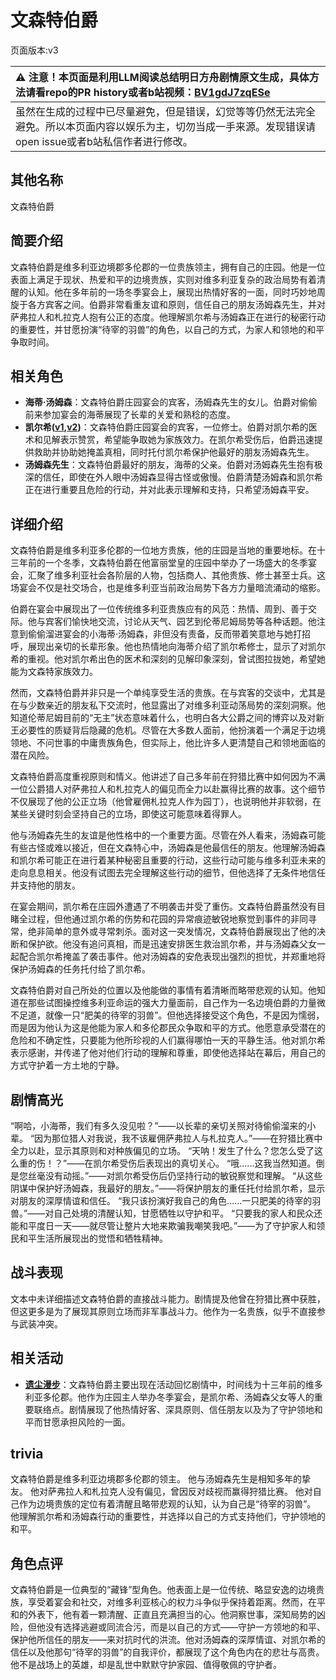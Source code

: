 # 文森特伯爵
页面版本:v3
 

| :warning: 注意！本页面是利用LLM阅读总结明日方舟剧情原文生成，具体方法请看repo的PR history或者b站视频：[BV1gdJ7zqESe](https://www.bilibili.com/video/BV1gdJ7zqESe/)         |
|:----------------------------|
| 虽然在生成的过程中已尽量避免，但是错误，幻觉等等仍然无法完全避免。所以本页面内容以娱乐为主，切勿当成一手来源。发现错误请open issue或者b站私信作者进行修改。|



## 其他名称
文森特伯爵
## 简要介绍
文森特伯爵是维多利亚边境郡多伦郡的一位贵族领主，拥有自己的庄园。他是一位表面上满足于现状、热爱和平的边境贵族，实则对维多利亚复杂的政治局势有着清醒的认知。他在多年前的一场冬季宴会上，展现出热情好客的一面，同时巧妙地周旋于各方宾客之间。伯爵非常看重友谊和原则，信任自己的朋友汤姆森先生，并对萨弗拉人和札拉克人抱有公正的态度。他理解凯尔希与汤姆森正在进行的秘密行动的重要性，并甘愿扮演“待宰的羽兽”的角色，以自己的方式，为家人和领地的和平争取时间。
## 相关角色
-   **海蒂·汤姆森**：文森特伯爵庄园宴会的宾客，汤姆森先生的女儿。伯爵对偷偷前来参加宴会的海蒂展现了长辈的关爱和熟稔的态度。
-   **凯尔希([v1](../chars/char_003_kalts.md),[v2](char_003_kalts.md))**：文森特伯爵庄园宴会的宾客，一位修士。伯爵对凯尔希的医术和见解表示赞赏，希望能争取她为家族效力。在凯尔希受伤后，伯爵迅速提供救助并协助她掩盖真相，同时托付凯尔希保护他最好的朋友汤姆森先生。
-   **汤姆森先生**：文森特伯爵最好的朋友，海蒂的父亲。伯爵对汤姆森先生抱有极深的信任，即使在外人眼中汤姆森显得古怪或傲慢。伯爵清楚汤姆森和凯尔希正在进行重要且危险的行动，并对此表示理解和支持，只希望汤姆森平安。
## 详细介绍
文森特伯爵是维多利亚多伦郡的一位地方贵族，他的庄园是当地的重要地标。在十三年前的一个冬季，文森特伯爵在他富丽堂皇的庄园中举办了一场盛大的冬季宴会，汇聚了维多利亚社会各阶层的人物，包括商人、其他贵族、修士甚至士兵。这场宴会不仅是社交场合，也是维多利亚当前政治局势下各方力量暗流涌动的缩影。

伯爵在宴会中展现出了一位传统维多利亚贵族应有的风范：热情、周到、善于交际。他与宾客们愉快地交流，讨论从天气、园艺到伦蒂尼姆局势等各种话题。他注意到偷偷溜进宴会的小海蒂·汤姆森，非但没有责备，反而带着笑意地与她打招呼，展现出亲切的长辈形象。他也热情地向海蒂介绍了凯尔希修士，显示了对凯尔希的重视。他对凯尔希出色的医术和深刻的见解印象深刻，曾试图拉拢她，希望她能为文森特家族效力。

然而，文森特伯爵并非只是一个单纯享受生活的贵族。在与宾客的交谈中，尤其是在与少数亲近的朋友私下交流时，他显露出了对维多利亚动荡局势的深刻洞察。他知道伦蒂尼姆目前的“无主”状态意味着什么，也明白各大公爵之间的博弈以及对新王必要性的质疑背后隐藏的危机。尽管在大多数人面前，他扮演着一个满足于边境领地、不问世事的中庸贵族角色，但实际上，他比许多人更清楚自己和领地面临的潜在风险。

文森特伯爵高度重视原则和情义。他讲述了自己多年前在狩猎比赛中如何因为不满一位公爵猎人对萨弗拉人和札拉克人的偏见而全力以赴赢得比赛的故事。这个细节不仅展现了他的公正立场（他曾雇佣札拉克人作为园丁），也说明他并非软弱，在某些关键时刻会坚持自己的立场，即使这可能意味着得罪人。

他与汤姆森先生的友谊是他性格中的一个重要方面。尽管在外人看来，汤姆森可能有些古怪或难以接近，但在文森特心中，汤姆森是他最信任的朋友。他理解汤姆森和凯尔希可能正在进行着某种秘密且重要的行动，这些行动可能与维多利亚未来的走向息息相关。他没有试图去完全理解这些行动的细节，但他选择了无条件地信任并支持他的朋友。

在宴会期间，凯尔希在庄园外遭遇了不明袭击并受了重伤。文森特伯爵虽然没有目睹全过程，但他通过凯尔希的伤势和花园的异常痕迹敏锐地察觉到事件的非同寻常，绝非简单的意外或寻常刺杀。面对这一突发情况，文森特伯爵展现出了他的决断和保护欲。他没有追问真相，而是迅速安排医生救治凯尔希，并与汤姆森父女一起配合凯尔希掩盖了袭击事件。他对汤姆森的安危表现出强烈的担忧，并郑重地将保护汤姆森的任务托付给了凯尔希。

文森特伯爵对自己所处的位置以及他能做的事情有着清晰而略带悲观的认知。他知道在那些试图操控维多利亚命运的强大力量面前，自己作为一名边境伯爵的力量微不足道，就像一只“肥美的待宰的羽兽”。但他选择接受这个角色，不是因为懦弱，而是因为他认为这是他能为家人和多伦郡民众争取和平的方式。他愿意承受潜在的危险和不确定性，只要能为他所珍视的人们赢得哪怕一天的平静生活。他对凯尔希表示感谢，并传递了他对他们行动的理解和尊重，即使他选择站在幕后，用自己的方式守护着一方土地的宁静。
## 剧情高光
“啊哈，小海蒂，我们有多久没见啦？”——以长辈的亲切关照对待偷偷溜来的小辈。
“因为那位猎人对我说，我不该雇佣萨弗拉人与札拉克人。”——在狩猎比赛中全力以赴，显示其原则和对种族偏见的立场。
“天呐！发生了什么？您怎么受了这么重的伤！？”——在凯尔希受伤后表现出的真切关心。
“哦......这我当然知道。倒是您丝毫没有动摇。”——对凯尔希受伤后仍坚持行动的敏锐察觉和理解。
“从这些阴谋中保护好汤姆森，我最好的朋友。”——将保护朋友的重任托付给凯尔希，显示对朋友的深厚情谊和信任。
“我只该扮演好我自己的角色......一只肥美的待宰的羽兽。”——对自己处境的清醒认知，甘愿牺牲以守护和平。
“只要我的家人和民众还能和平度日一天——就尽管让整片大地来欺骗我嘲笑我吧。”——为了守护家人和领民和平生活所展现出的觉悟和牺牲精神。
## 战斗表现
文本中未详细描述文森特伯爵的直接战斗能力。剧情提及他曾在狩猎比赛中获胜，但这更多是为了展现其原则立场而非军事战斗力。他作为一名贵族，似乎不直接参与武装冲突。
## 相关活动
-   **[遗尘漫步](../stories/act18d0.md)**：文森特伯爵主要出现在活动回忆剧情中，时间线为十三年前的维多利亚多伦郡。他作为庄园主人举办冬季宴会，是凯尔希、汤姆森父女等人的重要联络点。剧情展现了他热情好客、深具原则、信任朋友以及为了守护领地和平而甘愿承担风险的一面。
## trivia
文森特伯爵是维多利亚边境郡多伦郡的领主。
他与汤姆森先生是相知多年的挚友。
他对萨弗拉人和札拉克人没有偏见，曾因反对歧视而赢得狩猎比赛。
他对自己作为边境贵族的定位有着清醒且略带悲观的认知，认为自己是“待宰的羽兽”。
他理解凯尔希和汤姆森行动的重要性，并选择以自己的方式支持他们，守护领地的和平。
## 角色点评
文森特伯爵是一位典型的“藏锋”型角色。他表面上是一位传统、略显安逸的边境贵族，享受着宴会和社交，对维多利亚核心的权力斗争似乎保持着距离。然而，在平和的外表下，他有着一颗清醒、正直且充满担当的心。他洞察世事，深知局势的凶险，但他没有选择逃避或同流合污，而是以自己的方式——守护一方领地的和平、保护他所信任的朋友——来对抗时代的洪流。他对汤姆森的深厚情谊、对凯尔希的信任以及他那句“待宰的羽兽”的自我评价，都展现了这个角色内在的悲壮与高贵。他不是战场上的英雄，却是乱世中默默守护家园、值得敬佩的守护者。